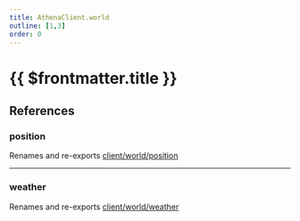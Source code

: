 ```yaml
---
title: AthenaClient.world
outline: [1,3]
order: 0
---
```


# {{ $frontmatter.title }}


## References

### position

Renames and re-exports [client/world/position](client_world_position.md)

___

### weather

Renames and re-exports [client/world/weather](client_world_weather.md)
